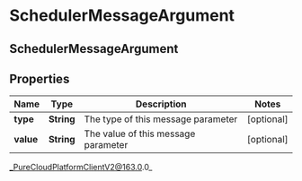 # SchedulerMessageArgument

## SchedulerMessageArgument

## Properties

|Name | Type | Description | Notes|
|------------ | ------------- | ------------- | -------------|
| **type** | **String** | The type of this message parameter | [optional] |
| **value** | **String** | The value of this message parameter | [optional] |



_PureCloudPlatformClientV2@163.0.0_
